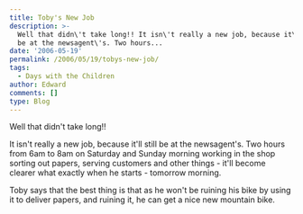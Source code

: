 ```yaml
---
title: Toby's New Job
description: >-
  Well that didn\'t take long!! It isn\'t really a new job, because it\'ll still
  be at the newsagent\'s. Two hours...
date: '2006-05-19'
permalink: /2006/05/19/tobys-new-job/
tags:
  - Days with the Children
author: Edward
comments: []
type: Blog
---
```


Well that didn\'t take long!!

It isn\'t really a new job, because it\'ll still be at the newsagent\'s.
Two hours from 6am to 8am on Saturday and Sunday morning working in the
shop sorting out papers, serving customers and other things - it\'ll
become clearer what exactly when he starts - tomorrow morning.

Toby says that the best thing is that as he won\'t be ruining his bike
by using it to deliver papers, and ruining it, he can get a nice new
mountain bike.

